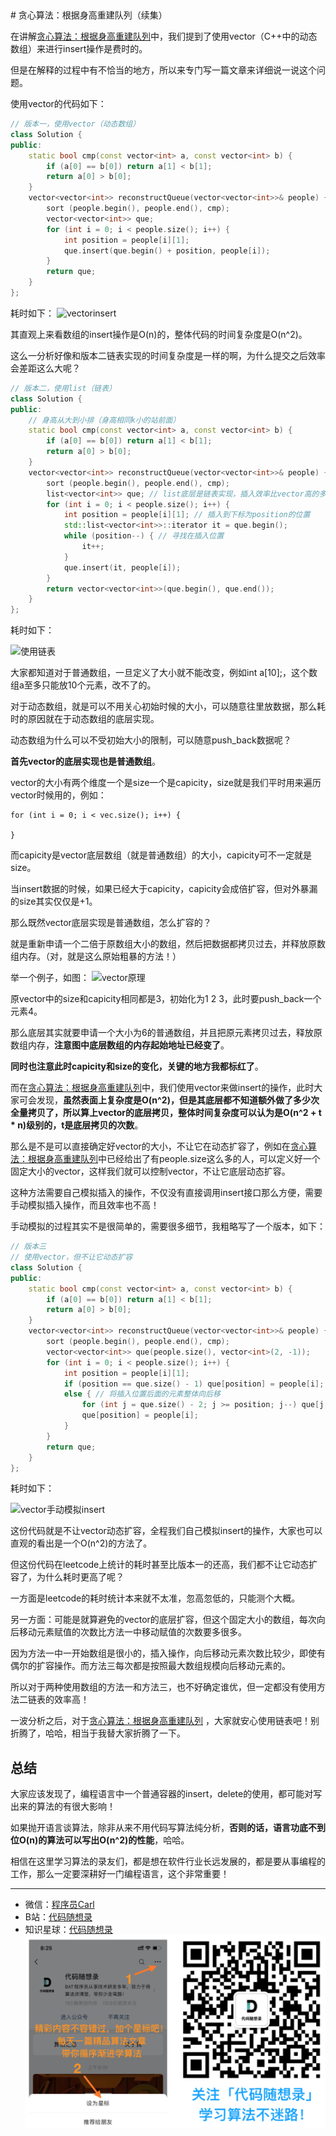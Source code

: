<p align="center">
  <a href="https://mp.weixin.qq.com/s/QVF6upVMSbgvZy8lHZS3CQ"><img src="https://img.shields.io/badge/知识星球-代码随想录-blue" alt=""></a>
  <a href="https://mp.weixin.qq.com/s/b66DFkOp8OOxdZC_xLZxfw"><img src="https://img.shields.io/badge/刷题-微信群-green" alt=""></a>
  <a href="https://img-blog.csdnimg.cn/20201210231711160.png"><img src="https://img.shields.io/badge/公众号-代码随想录-brightgreen" alt=""></a>
  <a href="https://space.bilibili.com/525438321"><img src="https://img.shields.io/badge/B站-代码随想录-orange" alt=""></a>
</p>
# 贪心算法：根据身高重建队列（续集）

在讲解[贪心算法：根据身高重建队列](https://mp.weixin.qq.com/s/-2TgZVdOwS-DvtbjjDEbfw)中，我们提到了使用vector（C++中的动态数组）来进行insert操作是费时的。

但是在解释的过程中有不恰当的地方，所以来专门写一篇文章来详细说一说这个问题。

使用vector的代码如下：
```C++
// 版本一，使用vector（动态数组）
class Solution {
public:
    static bool cmp(const vector<int> a, const vector<int> b) {
        if (a[0] == b[0]) return a[1] < b[1];
        return a[0] > b[0];
    }
    vector<vector<int>> reconstructQueue(vector<vector<int>>& people) {
        sort (people.begin(), people.end(), cmp);
        vector<vector<int>> que;
        for (int i = 0; i < people.size(); i++) {
            int position = people[i][1];
            que.insert(que.begin() + position, people[i]);
        }
        return que;
    }
};

```
耗时如下：
![vectorinsert](https://img-blog.csdnimg.cn/20201218203611181.png)

其直观上来看数组的insert操作是O(n)的，整体代码的时间复杂度是O(n^2)。

这么一分析好像和版本二链表实现的时间复杂度是一样的啊，为什么提交之后效率会差距这么大呢？
```C++
// 版本二，使用list（链表）
class Solution {
public:
    // 身高从大到小排（身高相同k小的站前面）
    static bool cmp(const vector<int> a, const vector<int> b) {
        if (a[0] == b[0]) return a[1] < b[1];
        return a[0] > b[0];
    }
    vector<vector<int>> reconstructQueue(vector<vector<int>>& people) {
        sort (people.begin(), people.end(), cmp);
        list<vector<int>> que; // list底层是链表实现，插入效率比vector高的多
        for (int i = 0; i < people.size(); i++) {
            int position = people[i][1]; // 插入到下标为position的位置
            std::list<vector<int>>::iterator it = que.begin();
            while (position--) { // 寻找在插入位置
                it++;
            }
            que.insert(it, people[i]);
        }
        return vector<vector<int>>(que.begin(), que.end());
    }
};
```

耗时如下：

![使用链表](https://img-blog.csdnimg.cn/20201218200756257.png)

大家都知道对于普通数组，一旦定义了大小就不能改变，例如int a[10];，这个数组a至多只能放10个元素，改不了的。

对于动态数组，就是可以不用关心初始时候的大小，可以随意往里放数据，那么耗时的原因就在于动态数组的底层实现。

动态数组为什么可以不受初始大小的限制，可以随意push_back数据呢？

**首先vector的底层实现也是普通数组**。

vector的大小有两个维度一个是size一个是capicity，size就是我们平时用来遍历vector时候用的，例如：
```
for (int i = 0; i < vec.size(); i++) {

}
```

而capicity是vector底层数组（就是普通数组）的大小，capicity可不一定就是size。

当insert数据的时候，如果已经大于capicity，capicity会成倍扩容，但对外暴漏的size其实仅仅是+1。

那么既然vector底层实现是普通数组，怎么扩容的？

就是重新申请一个二倍于原数组大小的数组，然后把数据都拷贝过去，并释放原数组内存。（对，就是这么原始粗暴的方法！）

举一个例子，如图：
![vector原理](https://img-blog.csdnimg.cn/20201218185902217.png)

原vector中的size和capicity相同都是3，初始化为1 2 3，此时要push_back一个元素4。

那么底层其实就要申请一个大小为6的普通数组，并且把原元素拷贝过去，释放原数组内存，**注意图中底层数组的内存起始地址已经变了**。

**同时也注意此时capicity和size的变化，关键的地方我都标红了**。

而在[贪心算法：根据身高重建队列](https://mp.weixin.qq.com/s/-2TgZVdOwS-DvtbjjDEbfw)中，我们使用vector来做insert的操作，此时大家可会发现，**虽然表面上复杂度是O(n^2)，但是其底层都不知道额外做了多少次全量拷贝了，所以算上vector的底层拷贝，整体时间复杂度可以认为是O(n^2 + t * n)级别的，t是底层拷贝的次数**。

那么是不是可以直接确定好vector的大小，不让它在动态扩容了，例如在[贪心算法：根据身高重建队列](https://mp.weixin.qq.com/s/-2TgZVdOwS-DvtbjjDEbfw)中已经给出了有people.size这么多的人，可以定义好一个固定大小的vector，这样我们就可以控制vector，不让它底层动态扩容。

这种方法需要自己模拟插入的操作，不仅没有直接调用insert接口那么方便，需要手动模拟插入操作，而且效率也不高！

手动模拟的过程其实不是很简单的，需要很多细节，我粗略写了一个版本，如下：

```C++
// 版本三
// 使用vector，但不让它动态扩容
class Solution {
public:
    static bool cmp(const vector<int> a, const vector<int> b) {
        if (a[0] == b[0]) return a[1] < b[1];
        return a[0] > b[0];
    }
    vector<vector<int>> reconstructQueue(vector<vector<int>>& people) {
        sort (people.begin(), people.end(), cmp);
        vector<vector<int>> que(people.size(), vector<int>(2, -1));
        for (int i = 0; i < people.size(); i++) {
            int position = people[i][1];
            if (position == que.size() - 1) que[position] = people[i];
            else { // 将插入位置后面的元素整体向后移
                for (int j = que.size() - 2; j >= position; j--) que[j + 1] = que[j];
                que[position] = people[i];
            }
        }
        return que;
    }
};
```
耗时如下：

![vector手动模拟insert](https://img-blog.csdnimg.cn/20201218200626718.png)

这份代码就是不让vector动态扩容，全程我们自己模拟insert的操作，大家也可以直观的看出是一个O(n^2)的方法了。

但这份代码在leetcode上统计的耗时甚至比版本一的还高，我们都不让它动态扩容了，为什么耗时更高了呢？

一方面是leetcode的耗时统计本来就不太准，忽高忽低的，只能测个大概。

另一方面：可能是就算避免的vector的底层扩容，但这个固定大小的数组，每次向后移动元素赋值的次数比方法一中移动赋值的次数要多很多。

因为方法一中一开始数组是很小的，插入操作，向后移动元素次数比较少，即使有偶尔的扩容操作。而方法三每次都是按照最大数组规模向后移动元素的。

所以对于两种使用数组的方法一和方法三，也不好确定谁优，但一定都没有使用方法二链表的效率高！

一波分析之后，对于[贪心算法：根据身高重建队列](https://mp.weixin.qq.com/s/-2TgZVdOwS-DvtbjjDEbfw) ，大家就安心使用链表吧！别折腾了，哈哈，相当于我替大家折腾了一下。

## 总结

大家应该发现了，编程语言中一个普通容器的insert，delete的使用，都可能对写出来的算法的有很大影响！

如果抛开语言谈算法，除非从来不用代码写算法纯分析，**否则的话，语言功底不到位O(n)的算法可以写出O(n^2)的性能**，哈哈。

相信在这里学习算法的录友们，都是想在软件行业长远发展的，都是要从事编程的工作，那么一定要深耕好一门编程语言，这个非常重要！






-----------------------
* 微信：[程序员Carl](https://mp.weixin.qq.com/s/b66DFkOp8OOxdZC_xLZxfw)
* B站：[代码随想录](https://space.bilibili.com/525438321)
* 知识星球：[代码随想录](https://mp.weixin.qq.com/s/QVF6upVMSbgvZy8lHZS3CQ)
![](../pics/公众号.png)
